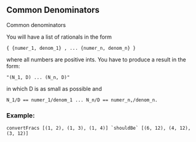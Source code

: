 ## Common Denominators
Common denominators

You will have a list of rationals in the form

    { {numer_1, denom_1} , ... {numer_n, denom_n} } 
  

where all numbers are positive ints. You have to produce a result in the form:

    "(N_1, D) ... (N_n, D)"

in which D is as small as possible and 

    N_1/D == numer_1/denom_1 ... N_n/D == numer_n,/denom_n.

### Example:

    convertFracs [(1, 2), (1, 3), (1, 4)] `shouldBe` [(6, 12), (4, 12), (3, 12)]
